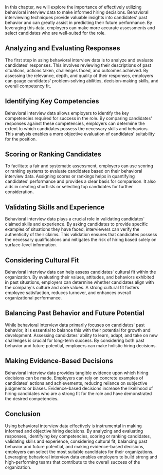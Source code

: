 
In this chapter, we will explore the importance of effectively utilizing behavioral interview data to make informed hiring decisions. Behavioral interviewing techniques provide valuable insights into candidates' past behavior and can greatly assist in predicting their future performance. By leveraging this data, employers can make more accurate assessments and select candidates who are well-suited for the role.

Analyzing and Evaluating Responses
----------------------------------

The first step in using behavioral interview data is to analyze and evaluate candidates' responses. This involves reviewing their descriptions of past situations, actions taken, challenges faced, and outcomes achieved. By assessing the relevance, depth, and quality of their responses, employers can gauge candidates' problem-solving abilities, decision-making skills, and overall competency fit.

Identifying Key Competencies
----------------------------

Behavioral interview data allows employers to identify the key competencies required for success in the role. By comparing candidates' responses against these competencies, employers can determine the extent to which candidates possess the necessary skills and behaviors. This analysis enables a more objective evaluation of candidates' suitability for the position.

Scoring or Ranking Candidates
-----------------------------

To facilitate a fair and systematic assessment, employers can use scoring or ranking systems to evaluate candidates based on their behavioral interview data. Assigning scores or rankings helps in quantifying candidates' performance and provides a clear basis for comparison. It also aids in creating shortlists or selecting top candidates for further consideration.

Validating Skills and Experience
--------------------------------

Behavioral interview data plays a crucial role in validating candidates' claimed skills and experience. By asking candidates to provide specific examples of situations they have faced, interviewers can verify the authenticity of their claims. This validation ensures that candidates possess the necessary qualifications and mitigates the risk of hiring based solely on surface-level information.

Considering Cultural Fit
------------------------

Behavioral interview data can help assess candidates' cultural fit within the organization. By evaluating their values, attitudes, and behaviors exhibited in past situations, employers can determine whether candidates align with the company's culture and core values. A strong cultural fit fosters employee satisfaction, reduces turnover, and enhances overall organizational performance.

Balancing Past Behavior and Future Potential
--------------------------------------------

While behavioral interview data primarily focuses on candidates' past behavior, it is essential to balance this with their potential for growth and development. Assessing candidates' ability to learn, adapt, and take on new challenges is crucial for long-term success. By considering both past behavior and future potential, employers can make holistic hiring decisions.

Making Evidence-Based Decisions
-------------------------------

Behavioral interview data provides tangible evidence upon which hiring decisions can be made. Employers can rely on concrete examples of candidates' actions and achievements, reducing reliance on subjective judgments or biases. Evidence-based decisions increase the likelihood of hiring candidates who are a strong fit for the role and have demonstrated the desired competencies.

Conclusion
----------

Using behavioral interview data effectively is instrumental in making informed and objective hiring decisions. By analyzing and evaluating responses, identifying key competencies, scoring or ranking candidates, validating skills and experience, considering cultural fit, balancing past behavior and future potential, and making evidence-based decisions, employers can select the most suitable candidates for their organizations. Leveraging behavioral interview data enables employers to build strong and high-performing teams that contribute to the overall success of the organization.
